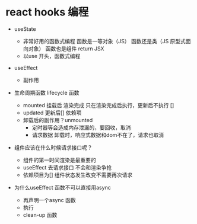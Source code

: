 # react hooks 编程
- useState
  - 非常好用的函数式编程
    函数是一等对象（JS）
    函数还是类（JS 原型式面向对象）
    函数也是组件 return JSX
  - 以use 开头，函数式编程
- useEffect
  - 副作用

- 生命周期函数 lifecycle 函数
  - mounted 挂载后 渲染完成
    只在渲染完成后执行，更新后不执行 [] 
  - updated 更新后[] 依赖项
  - 卸载后的副作用？unmounted
    - 定时器等会造成内存泄漏的，要回收，取消
    - 请求数据 卸载时，响应式数据和dom不在了，请求也取消

- 组件应该在什么时候请求接口呢？
  - 组件的第一时间渲染是最重要的
  - useEffect 去请求接口
    不会和渲染争抢
  - 依赖项目为[]
    组件状态发生改变不需要再次请求
- 为什么useEffect 函数不可以直接用async
  - 再声明一个async 函数
  - 执行
  - clean-up 函数